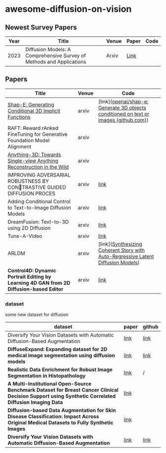 # awesome-diffusion-on-vision

## Newest Survey Papers

| Year | Title                                                        | Venue | Paper                                   | Code |
| ---- | ------------------------------------------------------------ | ----- | --------------------------------------- | ---- |
| 2023 | Diffusion Models: A Comprehensive Survey of Methods and Applications | Arxiv | [Link](https://github.com/YangLing0818) |      |

## Papers



| Title                                                        | Venue | Code                                                         |
| ------------------------------------------------------------ | ----- | ------------------------------------------------------------ |
| [Shap-E: Generating Conditional 3D Implicit Functions](https://arxiv.org/abs/2305.02463) | arxiv | [link]([openai/shap-e: Generate 3D objects conditioned on text or images (github.com)](https://github.com/openai/shap-e)) |
| RAFT: Reward rAnked FineTuning for Generative Foundation Model Alignment | arxiv |                                                              |
| [Anything-3D: Towards Single-view Anything Reconstruction in the Wild](https://paperswithcode.com/paper/anything-3d-towards-single-view-anything) | arxiv |                                                              |
| IMPROVING ADVERSARIAL ROBUSTNESS BY CONTRASTIVE GUIDED DIFFUSION PROCES | arxiv | [link](https://arxiv.org/abs/2210.09643)                     |
| Adding Conditional Control to Text-to-Image Diffusion Models | arxiv | [link](https://arxiv.org/abs/2302.05543)                     |
| DreamFusion: Text-to-3D using 2D Diffusion                   | arxiv | [link](https://github.com/ashawkey/stable-dreamfusion)       |
| Tune-A-Video                                                 | arxiv | [link](https://github.com/showlab/Tune-A-Video)              |
| ARLDM                                                        | arxiv | [link]([Synthesizing Coherent Story with Auto-Regressive Latent Diffusion Models](https://paperswithcode.com/paper/synthesizing-coherent-story-with-auto)) |
| **Control4D: Dynamic Portrait Editing by Learning 4D GAN from 2D Diffusion-based Editor** | arxiv | [link](https://arxiv.org/abs/2305.20082)                     |





### dataset

some new dataset for diffusion

| dataset                                                      | paper                                      | github                                                       |
| ------------------------------------------------------------ | ------------------------------------------ | ------------------------------------------------------------ |
| Diversify Your Vision Datasets with Automatic Diffusion-Based Augmentation | [link](https://github.com/lisadunlap/ALIA) | [link](https://github.com/lisadunlap/ALIA)                   |
| **DiffuseExpand: Expanding dataset for 2D medical image segmentation using diffusion models** | [link](https://arxiv.org/abs/2304.13416)   | [link](https://anonymous.4open.science/r/DiffuseExpand/README.md) |
| **Realistic Data Enrichment for Robust Image Segmentation in Histopathology** | [link](https://arxiv.org/abs/2304.09534)   | /                                                            |
| **A Multi-Institutional Open-Source Benchmark Dataset for Breast Cancer Clinical Decision Support using Synthetic Correlated Diffusion Imaging Data** | [link](https://arxiv.org/abs/2304.05623)   |                                                              |
| **Diffusion-based Data Augmentation for Skin Disease Classification: Impact Across Original Medical Datasets to Fully Synthetic Images** | [link](https://arxiv.org/abs/2301.04802)   |                                                              |
| **Diversify Your Vision Datasets with Automatic Diffusion-Based Augmentation** | [link](https://arxiv.org/abs/2305.16289)   | [link](https://github.com/lisadunlap/ALIA)                   |


